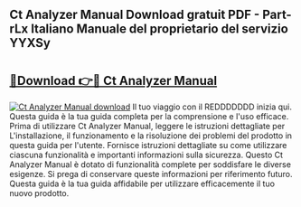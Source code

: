 ## Ct Analyzer Manual Download gratuit PDF - Part-rLx Italiano Manuale del proprietario del servizio YYXSy

# <h2><a href="http://df9bmsw.blite.top/?on=Ct+Analyzer+Manual">🔗Download 👉🔴 Ct Analyzer Manual</a></h2>

[![Ct Analyzer Manual download](https://i.imgur.com/lujVjoI.png)](http://df9bmsw.blite.top/?on=Ct+Analyzer+Manual)
Il tuo viaggio con il REDDDDDDD inizia qui. Questa guida è la tua guida completa per la comprensione e l'uso efficace. Prima di utilizzare Ct Analyzer Manual, leggere le istruzioni dettagliate per L'installazione, il funzionamento e la risoluzione dei problemi del prodotto in questa guida per l'utente. Fornisce istruzioni dettagliate su come utilizzare ciascuna funzionalità e importanti informazioni sulla sicurezza. Questo Ct Analyzer Manual è dotato di funzionalità complete per soddisfare le diverse esigenze. Si prega di conservare queste informazioni per riferimento futuro. Questa guida è la tua guida affidabile per utilizzare efficacemente il tuo nuovo prodotto.
